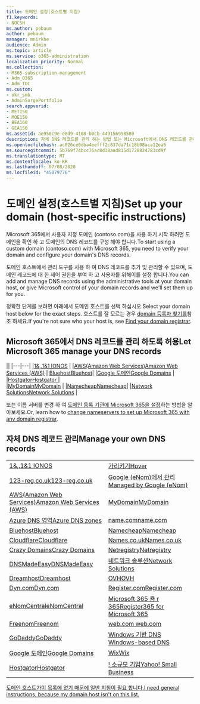 ```yaml
---
title: 도메인 설정(호스트별 지침)
f1.keywords:
- NOCSH
ms.author: pebaum
author: pebaum
manager: mnirkhe
audience: Admin
ms.topic: article
ms.service: o365-administration
localization_priority: Normal
ms.collection:
- M365-subscription-management
- Adm_O365
- Adm_TOC
ms.custom:
- okr_smb
- AdminSurgePortfolio
search.appverid:
- MET150
- MOE150
- BEA160
- GEA150
ms.assetid: ae950c9e-e8d9-4108-b0cb-449156998580
description: 자체 DNS 레코드를 관리 하는 방법 또는 Microsoft에서 DNS 레코드를 관리 하도록 하는 방법을 알아봅니다.
ms.openlocfilehash: ac026ce0dba4eefff2c837da71c18b08aca12ea6
ms.sourcegitcommit: 5b769f74bcc76ac8d38aad815d1728824783cd9f
ms.translationtype: MT
ms.contentlocale: ko-KR
ms.lasthandoff: 07/08/2020
ms.locfileid: "45079776"
---
```

# <a name="set-up-your-domain-host-specific-instructions"></a><span data-ttu-id="f7f0d-103">도메인 설정(호스트별 지침)</span><span class="sxs-lookup"><span data-stu-id="f7f0d-103">Set up your domain (host-specific instructions)</span></span>

<span data-ttu-id="f7f0d-104">Microsoft 365에서 사용자 지정 도메인 (contoso.com)을 사용 하기 시작 하려면 도메인을 확인 하 고 도메인의 DNS 레코드를 구성 해야 합니다.</span><span class="sxs-lookup"><span data-stu-id="f7f0d-104">To start using a custom domain (contoso.com) with Microsoft 365, you need to verify your domain and configure your domain's DNS records.</span></span> 
  
<span data-ttu-id="f7f0d-105">도메인 호스트에서 관리 도구를 사용 하 여 DNS 레코드를 추가 및 관리할 수 있으며, 도메인 레코드에 대 한 제어 권한을 부여 하 고 사용자를 위해이를 설정 합니다.</span><span class="sxs-lookup"><span data-stu-id="f7f0d-105">You can add and manage DNS records using the administrative tools at your domain host, or give Microsoft control of your domain records and we'll set them up for you.</span></span>
  
<span data-ttu-id="f7f0d-106">정확한 단계를 보려면 아래에서 도메인 호스트를 선택 하십시오.</span><span class="sxs-lookup"><span data-stu-id="f7f0d-106">Select your domain host below for the exact steps.</span></span> <span data-ttu-id="f7f0d-107">호스트를 잘 모르는 경우 [domain 등록자 찾기를](find-your-domain-registrar.md)참조 하세요.</span><span class="sxs-lookup"><span data-stu-id="f7f0d-107">If you're not sure who your host is, see [Find your domain registrar](find-your-domain-registrar.md).</span></span>
  

## <a name="let-microsoft-365-manage-your-dns-records"></a><span data-ttu-id="f7f0d-108">Microsoft 365에서 DNS 레코드를 관리 하도록 허용</span><span class="sxs-lookup"><span data-stu-id="f7f0d-108">Let Microsoft 365 manage your DNS records</span></span>

||
|---|---|
|[<span data-ttu-id="f7f0d-109">1&,.</span><span class="sxs-lookup"><span data-stu-id="f7f0d-109">1&1 IONOS</span></span>](../dns/change-nameservers-at-1-1-internet.md) |
|[<span data-ttu-id="f7f0d-110">AWS(Amazon Web Services)</span><span class="sxs-lookup"><span data-stu-id="f7f0d-110">Amazon Web Services (AWS)</span></span>](../dns/change-nameservers-at-aws.md) |
 [<span data-ttu-id="f7f0d-111">Bluehost</span><span class="sxs-lookup"><span data-stu-id="f7f0d-111">Bluehost</span></span>](../dns/change-nameservers-at-bluehost.md)|
|[<span data-ttu-id="f7f0d-112">Google 도메인</span><span class="sxs-lookup"><span data-stu-id="f7f0d-112">Google   Domains</span></span>](../dns/change-nameservers-at-google-domains.md) |
|[<span data-ttu-id="f7f0d-113">Hostgator</span><span class="sxs-lookup"><span data-stu-id="f7f0d-113">Hostgator   </span></span>](../dns/change-nameservers-at-hostgator.md)  |  
|[<span data-ttu-id="f7f0d-114">MyDomain</span><span class="sxs-lookup"><span data-stu-id="f7f0d-114">MyDomain</span></span>](../dns/change-nameservers-at-mydomain.md) | 
|[<span data-ttu-id="f7f0d-115">Namecheap</span><span class="sxs-lookup"><span data-stu-id="f7f0d-115">Namecheap</span></span>](../dns/change-nameservers-at-namecheap.md)|
|[<span data-ttu-id="f7f0d-116">Network Solutions</span><span class="sxs-lookup"><span data-stu-id="f7f0d-116">Network Solutions</span></span>](../dns/change-nameservers-at-network-solutions.md) |  

<span data-ttu-id="f7f0d-117">또는 이름 서버를 변경 하 여 [도메인 등록 기관에 Microsoft 365을 설정](change-nameservers-at-any-domain-registrar.md)하는 방법을 알아보세요.</span><span class="sxs-lookup"><span data-stu-id="f7f0d-117">Or, learn how to [change nameservers to set up Microsoft 365 with any domain registrar](change-nameservers-at-any-domain-registrar.md).</span></span>

## <a name="manage-your-own-dns-records"></a><span data-ttu-id="f7f0d-118">자체 DNS 레코드 관리</span><span class="sxs-lookup"><span data-stu-id="f7f0d-118">Manage your own DNS records</span></span>

|                           |                          |
|---------------------------|--------------------------|
| [<span data-ttu-id="f7f0d-119">1&,.</span><span class="sxs-lookup"><span data-stu-id="f7f0d-119">1&1 IONOS</span></span>](../dns/create-dns-records-at-1-1-internet.md) | [<span data-ttu-id="f7f0d-120">가리키기</span><span class="sxs-lookup"><span data-stu-id="f7f0d-120">Hover</span></span>](../dns/create-dns-records-at-hover.md) |
| [<span data-ttu-id="f7f0d-121">123-reg.co.uk</span><span class="sxs-lookup"><span data-stu-id="f7f0d-121">123-reg.co.uk</span></span>](../dns/create-dns-records-at-123-reg-co-uk.md) | [<span data-ttu-id="f7f0d-122">Google (eNom)에서 관리</span><span class="sxs-lookup"><span data-stu-id="f7f0d-122">Managed   by Google (eNom)</span></span>](../dns/create-dns-records-for-domain-managed-by-google-enom.md)|
| [<span data-ttu-id="f7f0d-123">AWS(Amazon Web Services)</span><span class="sxs-lookup"><span data-stu-id="f7f0d-123">Amazon Web Services (AWS)</span></span>](../dns/create-dns-records-at-aws.md) | [<span data-ttu-id="f7f0d-124">MyDomain</span><span class="sxs-lookup"><span data-stu-id="f7f0d-124">MyDomain</span></span>](../dns/create-dns-records-at-mydomain.md) |
| [<span data-ttu-id="f7f0d-125">Azure DNS 영역</span><span class="sxs-lookup"><span data-stu-id="f7f0d-125">Azure DNS zones</span></span>](../dns/create-dns-records-for-azure-dns-zones.md) | [<span data-ttu-id="f7f0d-126">name.com</span><span class="sxs-lookup"><span data-stu-id="f7f0d-126">name.com</span></span>](../dns/create-dns-records-at-name-com.md) |
| [<span data-ttu-id="f7f0d-127">Bluehost</span><span class="sxs-lookup"><span data-stu-id="f7f0d-127">Bluehost</span></span>](../dns/create-dns-records-at-bluehost.md) | [<span data-ttu-id="f7f0d-128">Namecheap</span><span class="sxs-lookup"><span data-stu-id="f7f0d-128">Namecheap</span></span>](../dns/create-dns-records-at-namecheap.md)|
| [<span data-ttu-id="f7f0d-129">Cloudflare</span><span class="sxs-lookup"><span data-stu-id="f7f0d-129">Cloudflare</span></span>](../dns/create-dns-records-at-cloudflare.md)| [<span data-ttu-id="f7f0d-130">Names.co.uk</span><span class="sxs-lookup"><span data-stu-id="f7f0d-130">Names.co.uk</span></span>](../dns/create-dns-records-at-names-co-uk.md) |
|  [<span data-ttu-id="f7f0d-131">Crazy Domains</span><span class="sxs-lookup"><span data-stu-id="f7f0d-131">Crazy Domains</span></span>](../dns/create-dns-records-at-crazy-domains.md)| [<span data-ttu-id="f7f0d-132">Netregistry</span><span class="sxs-lookup"><span data-stu-id="f7f0d-132">Netregistry</span></span>](../dns/create-dns-records-at-netregistry.md) |
|[<span data-ttu-id="f7f0d-133">DNSMadeEasy</span><span class="sxs-lookup"><span data-stu-id="f7f0d-133">DNSMadeEasy</span></span>](../dns/create-dns-records-at-dnsmadeeasy.md) | [<span data-ttu-id="f7f0d-134">네트워크 솔루션</span><span class="sxs-lookup"><span data-stu-id="f7f0d-134">Network   Solutions</span></span>](../dns/create-dns-records-at-network-solutions.md) |
|[<span data-ttu-id="f7f0d-135">Dreamhost</span><span class="sxs-lookup"><span data-stu-id="f7f0d-135">Dreamhost</span></span>](../dns/create-dns-records-at-dreamhost.md)  | [<span data-ttu-id="f7f0d-136">OVH</span><span class="sxs-lookup"><span data-stu-id="f7f0d-136">OVH</span></span>](../dns/create-dns-records-at-ovh.md) |
|  [<span data-ttu-id="f7f0d-137">Dyn.com</span><span class="sxs-lookup"><span data-stu-id="f7f0d-137">Dyn.com</span></span>](../dns/create-dns-records-at-dyn-com.md) | [<span data-ttu-id="f7f0d-138">Register.com</span><span class="sxs-lookup"><span data-stu-id="f7f0d-138">Register.com</span></span>](../dns/create-dns-records-at-register-com.md) |
| [<span data-ttu-id="f7f0d-139">eNomCentral</span><span class="sxs-lookup"><span data-stu-id="f7f0d-139">eNomCentral</span></span>](../dns/create-dns-records-at-enomcentral.md)| [<span data-ttu-id="f7f0d-140">Microsoft 365 용 r 365</span><span class="sxs-lookup"><span data-stu-id="f7f0d-140">Register365 for Microsoft 365</span></span>](../dns/create-dns-records-at-register365.md)  |
| [<span data-ttu-id="f7f0d-141">Freenom</span><span class="sxs-lookup"><span data-stu-id="f7f0d-141">Freenom</span></span>](../dns/create-dns-records-at-freenom.md) | [<span data-ttu-id="f7f0d-142">web.com</span><span class="sxs-lookup"><span data-stu-id="f7f0d-142"> web.com </span></span>](../dns/create-dns-records-at-web-com.md)|
|[<span data-ttu-id="f7f0d-143">GoDaddy</span><span class="sxs-lookup"><span data-stu-id="f7f0d-143">GoDaddy</span></span>](../dns/create-dns-records-at-godaddy.md)|[<span data-ttu-id="f7f0d-144">Windows 기반 DNS</span><span class="sxs-lookup"><span data-stu-id="f7f0d-144"> Windows-based DNS</span></span>](../dns/create-dns-records-using-windows-based-dns.md)   |
| [<span data-ttu-id="f7f0d-145">Google 도메인</span><span class="sxs-lookup"><span data-stu-id="f7f0d-145">Google Domains</span></span>](../dns/create-dns-records-at-google-domains.md) |[<span data-ttu-id="f7f0d-146">Wix</span><span class="sxs-lookup"><span data-stu-id="f7f0d-146">Wix</span></span>](../dns/create-dns-records-at-wix.md) |
|[<span data-ttu-id="f7f0d-147">Hostgator</span><span class="sxs-lookup"><span data-stu-id="f7f0d-147">Hostgator</span></span>](../dns/create-dns-records-at-hostgator.md)  | <span data-ttu-id="f7f0d-148">[!   소규모 기업](../dns/create-dns-records-at-yahoo-small-business.md)</span><span class="sxs-lookup"><span data-stu-id="f7f0d-148">[Yahoo!   Small Business](../dns/create-dns-records-at-yahoo-small-business.md)</span></span>  |

[<span data-ttu-id="f7f0d-149">도메인 호스트가이 목록에 없기 때문에 일반 지침이 필요 합니다.</span><span class="sxs-lookup"><span data-stu-id="f7f0d-149">I need general instructions, because my domain host isn't on this list. </span></span>](create-dns-records-at-any-dns-hosting-provider.md)
   
